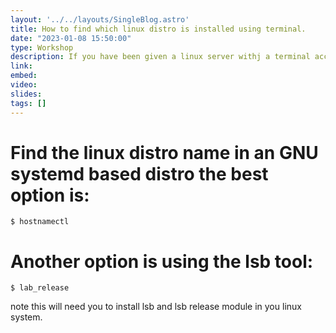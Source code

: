 ```yaml
---
layout: '../../layouts/SingleBlog.astro'
title: How to find which linux distro is installed using terminal.
date: "2023-01-08 15:50:00"
type: Workshop
description: If you have been given a linux server withj a terminal access and you want to know which linux distro is installed over it you can use the below tutorial.
link: 
embed: 
video: 
slides: 
tags: []
---
```


# Find the linux distro name in an GNU systemd based distro the best option is:

```
$ hostnamectl
```

# Another option is using the lsb tool:

```
$ lab_release
```
note this will need you to install lsb and lsb release module in you linux system.
